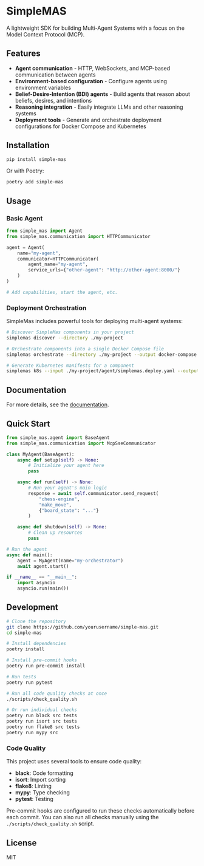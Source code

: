 # SimpleMAS

A lightweight SDK for building Multi-Agent Systems with a focus on the Model Context Protocol (MCP).

## Features

- **Agent communication** - HTTP, WebSockets, and MCP-based communication between agents
- **Environment-based configuration** - Configure agents using environment variables
- **Belief-Desire-Intention (BDI) agents** - Build agents that reason about beliefs, desires, and intentions
- **Reasoning integration** - Easily integrate LLMs and other reasoning systems
- **Deployment tools** - Generate and orchestrate deployment configurations for Docker Compose and Kubernetes

## Installation

```bash
pip install simple-mas
```

Or with Poetry:

```bash
poetry add simple-mas
```

## Usage

### Basic Agent

```python
from simple_mas import Agent
from simple_mas.communication import HTTPCommunicator

agent = Agent(
    name="my-agent",
    communicator=HTTPCommunicator(
        agent_name="my-agent",
        service_urls={"other-agent": "http://other-agent:8000/"}
    )
)

# Add capabilities, start the agent, etc.
```

### Deployment Orchestration

SimpleMas includes powerful tools for deploying multi-agent systems:

```bash
# Discover SimpleMas components in your project
simplemas discover --directory ./my-project

# Orchestrate components into a single Docker Compose file
simplemas orchestrate --directory ./my-project --output docker-compose.yml

# Generate Kubernetes manifests for a component
simplemas k8s --input ./my-project/agent/simplemas.deploy.yaml --output k8s/
```

## Documentation

For more details, see the [documentation](docs/).

## Quick Start

```python
from simple_mas.agent import BaseAgent
from simple_mas.communication import McpSseCommunicator

class MyAgent(BaseAgent):
    async def setup(self) -> None:
        # Initialize your agent here
        pass

    async def run(self) -> None:
        # Run your agent's main logic
        response = await self.communicator.send_request(
            "chess-engine",
            "make_move",
            {"board_state": "..."}
        )

    async def shutdown(self) -> None:
        # Clean up resources
        pass

# Run the agent
async def main():
    agent = MyAgent(name="my-orchestrator")
    await agent.start()

if __name__ == "__main__":
    import asyncio
    asyncio.run(main())
```

## Development

```bash
# Clone the repository
git clone https://github.com/yourusername/simple-mas.git
cd simple-mas

# Install dependencies
poetry install

# Install pre-commit hooks
poetry run pre-commit install

# Run tests
poetry run pytest

# Run all code quality checks at once
./scripts/check_quality.sh

# Or run individual checks
poetry run black src tests
poetry run isort src tests
poetry run flake8 src tests
poetry run mypy src
```

### Code Quality

This project uses several tools to ensure code quality:

- **black**: Code formatting
- **isort**: Import sorting
- **flake8**: Linting
- **mypy**: Type checking
- **pytest**: Testing

Pre-commit hooks are configured to run these checks automatically before each commit.
You can also run all checks manually using the `./scripts/check_quality.sh` script.

## License

MIT
